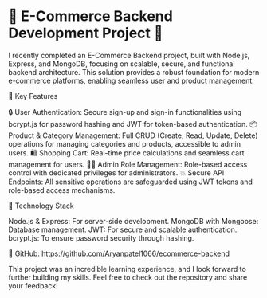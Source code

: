  # 🚀 E-Commerce Backend Development Project 🛒 #

I recently completed an E-Commerce Backend project, built with Node.js, Express, and MongoDB, focusing on scalable, secure, and functional backend architecture. This solution provides a robust foundation for modern e-commerce platforms, enabling seamless user and product management.

📌 Key Features

🔒 User Authentication: Secure sign-up and sign-in functionalities using bcrypt.js for password hashing and JWT for token-based authentication.
📦 Product & Category Management: Full CRUD (Create, Read, Update, Delete) operations for managing categories and products, accessible to admin users.
🛍️ Shopping Cart: Real-time price calculations and seamless cart management for users.
👩‍💻 Admin Role Management: Role-based access control with dedicated privileges for administrators.
💥 Secure API Endpoints: All sensitive operations are safeguarded using JWT tokens and role-based access mechanisms.

📌 Technology Stack

Node.js & Express: For server-side development.
MongoDB with Mongoose: Database management.
JWT: For secure and scalable authentication.
bcrypt.js: To ensure password security through hashing.

🔗 GitHub: https://github.com/Aryanpatel1066/ecommerce-backend

This project was an incredible learning experience, and I look forward to further building my skills. Feel free to check out the repository and share your feedback!
